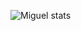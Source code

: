 




 
 


![Miguel stats](https://github-readme-stats.vercel.app/api?username=MigVarona&show_icons=true&bg_color=00000000)




